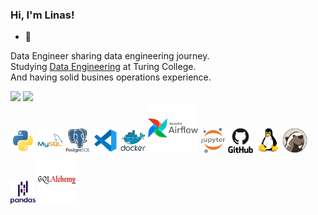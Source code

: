 ### Hi, I'm Linas!

- 📢

Data Engineer sharing data engineering journey.<br/>
Studying [Data Engineering](https://www.turingcollege.com/) at Turing College.<br/>
And having solid busines operations experience.<br/>

<div>
<img height="140em" src="https://github-readme-stats.vercel.app/api/top-langs?username=linastamk&show_icons=true&locale=en&layout=compact&theme=vue" />
<img height="140em" src="https://github-readme-stats.vercel.app/api?username=linastamk&show_icons=false&locale=en&theme=vue" />
</div>
<div>
<a href="https://www.python.org" target="_blank"> <img src="https://raw.githubusercontent.com/devicons/devicon/master/icons/python/python-original.svg" alt="python" width="40" height="40"/></a>
<a href="https://www.mysql.com/" target="_blank"> <img src="https://raw.githubusercontent.com/devicons/devicon/master/icons/mysql/mysql-original-wordmark.svg" alt="mysql" width="40" height="40"/></a> 
<a href="https://www.postgresql.org" target="_blank"> <img src="https://raw.githubusercontent.com/devicons/devicon/master/icons/postgresql/postgresql-original-wordmark.svg" alt="PostgreSQL" width="40" height="40"/></a>
<a href="https://code.visualstudio.com" target="_blank"> <img src="https://raw.githubusercontent.com/vscode-icons/vscode-icons/master/icons/file_type_vscode.svg" alt="VS Code" width="40" height="40"/></a>
<a href="https://www.docker.com" target="_blank"> <img src="https://raw.githubusercontent.com/devicons/devicon/master/icons/docker/docker-original-wordmark.svg" alt="Docker" width="40" height="40"/></a>
<a href="https://airflow.apache.org/" target="_blank"> <img src="https://raw.githubusercontent.com/devicons/devicon/master/icons/apacheairflow/apacheairflow-original-wordmark.svg" alt="apacheairflow" width="80" height="80"/></a>
<a href="https://jupyter.org" target="_blank"> <img src="https://raw.githubusercontent.com/devicons/devicon/master/icons/jupyter/jupyter-original-wordmark.svg" alt="Jupyter Notebook" width="40" height="40"/></a>
<a href="https://github.com" target="_blank"> <img src="https://raw.githubusercontent.com/devicons/devicon/master/icons/github/github-original-wordmark.svg" alt="GitHub" width="40" height="40"/></a>
<a href="https://www.linux.org" target="_blank"> <img src="https://raw.githubusercontent.com/devicons/devicon/master/icons/linux/linux-original.svg" alt="Linux" width="40" height="40"/></a>
<a href="https://dbeaver.io/" target="_blank"> <img src="https://raw.githubusercontent.com/devicons/devicon/master/icons/dbeaver/dbeaver-original.svg" alt="dbeaver" width="40" height="40"/></a>
<a href="https://pandas.pydata.org/" target="_blank"> <img src="https://raw.githubusercontent.com/devicons/devicon/master/icons/pandas/pandas-original-wordmark.svg" alt="pandas" width="40" height="40"/></a>
<a href="https://www.sqlalchemy.org/" target="_blank"> <img src="https://raw.githubusercontent.com/devicons/devicon/master/icons/sqlalchemy/sqlalchemy-original-wordmark.svg" alt="sqlalchemy" width="60" height="80"/></a>
</div>
